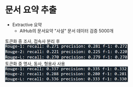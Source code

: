 문서 요약 추출
==============

- Extractive 요약
    - AIHub의 문서요약 "사설" 문서 데이터 검증 5000개 

토큰화 중 조사, 접속사 분리 후              
<img src="model1_평가.png" width="400" height="50">    
토큰화 중 명사, 동사, 형용사 사용          
<img src="model2_평가.png" width="400" height="50"/>

